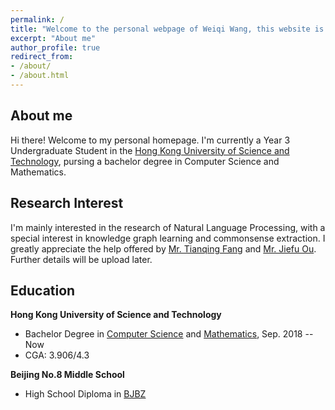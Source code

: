 ```yaml
---
permalink: / 
title: "Welcome to the personal webpage of Weiqi Wang, this website is still under construction!"
excerpt: "About me"
author_profile: true 
redirect_from:
- /about/
- /about.html
---
```


## About me

Hi there! Welcome to my personal homepage. I'm currently a Year 3 Undergraduate Student in
the [Hong Kong University of Science and Technology](https://hkust.edu.hk/), pursing a bachelor degree in Computer
Science and Mathematics.

## Research Interest

I'm mainly interested in the research of Natural Language Processing, with a special interest in knowledge graph learning and commonsense extraction. I greatly appreciate the help offered by 
[Mr. Tianqing Fang](https://github.com/tqfang) and [Mr. Jiefu Ou](https://github.com/JefferyO). Further details will be upload later.

## Education

**Hong Kong University of Science and Technology**

- Bachelor Degree in [Computer Science](https://cse.ust.hk/) and [Mathematics](http://www.math.ust.hk/), Sep. 2018 --
  Now
- CGA: 3.906/4.3

**Beijing No.8 Middle School**

- High School Diploma in [BJBZ](http://www.no8ms.bj.cn/)